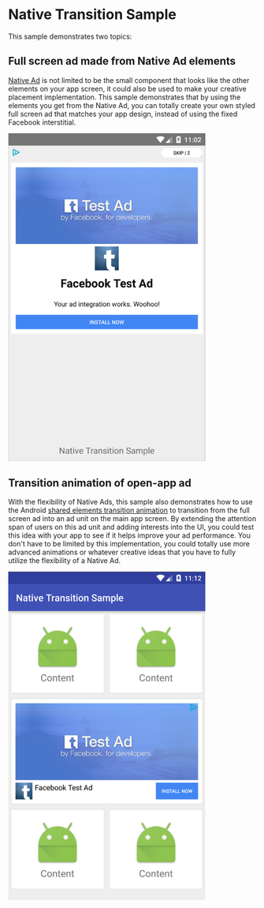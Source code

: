 # Native Transition Sample

This sample demonstrates two topics:

## Full screen ad made from Native Ad elements

[Native Ad][1] is not limited to be the small component that looks like the other elements on your app screen, it could also be used to make your creative placement implementation. This sample demonstrates that by using the elements you get from the Native Ad, you can totally create your own styled full screen ad that matches your app design, instead of using the fixed Facebook interstitial.

<img src='./screen_shot.png?raw=true' width='400px' />

## Transition animation of open-app ad

With the flexibility of Native Ads, this sample also demonstrates how to use the Android [shared elements transition animation][2] to transition from the full screen ad into an ad unit on the main app screen. By extending the attention span of users on this ad unit and adding interests into the UI, you could test this idea with your app to see if it helps improve your ad performance. You don't have to be limited by this implementation, you could totally use more advanced animations or whatever creative ideas that you have to fully utilize the flexibility of a Native Ad.

<img src='./screen_shot_2.png?raw=true' width='400px' />

[1]: https://developers.facebook.com/docs/audience-network/android-native
[2]: https://developer.android.com/training/material/animations.html
